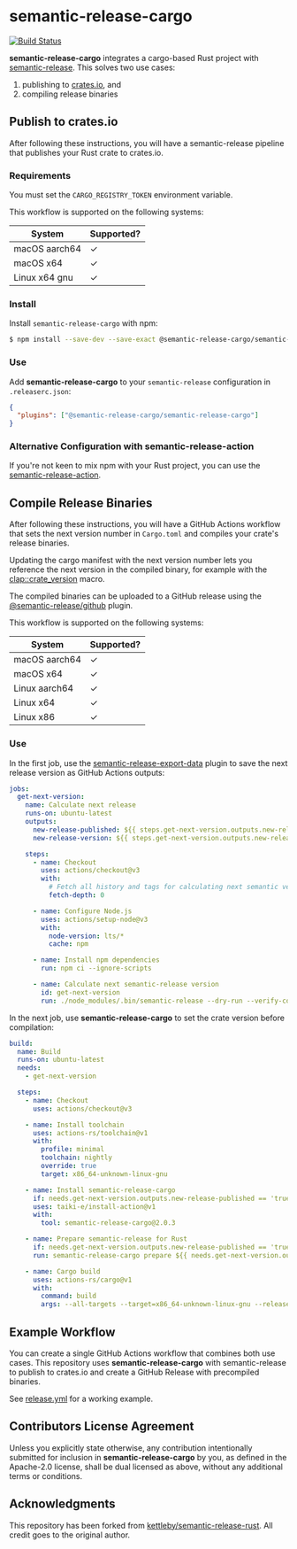 # semantic-release-cargo

[![Build Status]](https://github.com/semantic-release-cargo/semantic-release-cargo/actions/workflows/release.yml)

[build status]: https://github.com/semantic-release-cargo/semantic-release-cargo/actions/workflows/release.yml/badge.svg?event=push

**semantic-release-cargo** integrates a cargo-based Rust project with [semantic-release].
This solves two use cases:

1. publishing to [crates.io], and
2. compiling release binaries

[crates.io]: https://crates.io/
[semantic-release]: https://github.com/semantic-release/semantic-release

## Publish to crates.io

After following these instructions, you will have a semantic-release pipeline that publishes
your Rust crate to crates.io.

### Requirements

You must set the `CARGO_REGISTRY_TOKEN` environment variable.

This workflow is supported on the following systems:

| System        | Supported? |
| ------------- | ---------- |
| macOS aarch64 | ✓          |
| macOS x64     | ✓          |
| Linux x64 gnu | ✓          |

### Install

Install `semantic-release-cargo` with npm:

```bash
$ npm install --save-dev --save-exact @semantic-release-cargo/semantic-release-cargo
```

### Use

Add **semantic-release-cargo** to your `semantic-release` configuration in `.releaserc.json`:

```json
{
  "plugins": ["@semantic-release-cargo/semantic-release-cargo"]
}
```

### Alternative Configuration with semantic-release-action

If you're not keen to mix npm with your Rust project, you can use the [semantic-release-action].

[semantic-release-action]: https://github.com/cycjimmy/semantic-release-action

## Compile Release Binaries

After following these instructions, you will have a GitHub Actions workflow
that sets the next version number in `Cargo.toml` and compiles your crate's
release binaries.

Updating the cargo manifest with the next version number lets you reference
the next version in the compiled binary, for example with the [clap::crate_version]
macro.

The compiled binaries can be uploaded to a GitHub release using the
[@semantic-release/github] plugin.

This workflow is supported on the following systems:

| System        | Supported? |
| ------------- | ---------- |
| macOS aarch64 | ✓          |
| macOS x64     | ✓          |
| Linux aarch64 | ✓          |
| Linux x64     | ✓          |
| Linux x86     | ✓          |

[clap::crate_version]: https://docs.rs/clap/latest/clap/macro.crate_version.html
[@semantic-release/github]: https://github.com/semantic-release/github

### Use

In the first job, use the [semantic-release-export-data] plugin to save the
next release version as GitHub Actions outputs:

```yaml
jobs:
  get-next-version:
    name: Calculate next release
    runs-on: ubuntu-latest
    outputs:
      new-release-published: ${{ steps.get-next-version.outputs.new-release-published }}
      new-release-version: ${{ steps.get-next-version.outputs.new-release-version }}

    steps:
      - name: Checkout
        uses: actions/checkout@v3
        with:
          # Fetch all history and tags for calculating next semantic version
          fetch-depth: 0

      - name: Configure Node.js
        uses: actions/setup-node@v3
        with:
          node-version: lts/*
          cache: npm

      - name: Install npm dependencies
        run: npm ci --ignore-scripts

      - name: Calculate next semantic-release version
        id: get-next-version
        run: ./node_modules/.bin/semantic-release --dry-run --verify-conditions semantic-release-export-data --generate-notes semantic-release-export-data
```

In the next job, use **semantic-release-cargo** to set the crate version before
compilation:

```yaml
build:
  name: Build
  runs-on: ubuntu-latest
  needs:
    - get-next-version

  steps:
    - name: Checkout
      uses: actions/checkout@v3

    - name: Install toolchain
      uses: actions-rs/toolchain@v1
      with:
        profile: minimal
        toolchain: nightly
        override: true
        target: x86_64-unknown-linux-gnu

    - name: Install semantic-release-cargo
      if: needs.get-next-version.outputs.new-release-published == 'true'
      uses: taiki-e/install-action@v1
      with:
        tool: semantic-release-cargo@2.0.3

    - name: Prepare semantic-release for Rust
      if: needs.get-next-version.outputs.new-release-published == 'true'
      run: semantic-release-cargo prepare ${{ needs.get-next-version.outputs.new-release-version }}

    - name: Cargo build
      uses: actions-rs/cargo@v1
      with:
        command: build
        args: --all-targets --target=x86_64-unknown-linux-gnu --release --verbose
```

[semantic-release-export-data]: https://github.com/felipecrs/semantic-release-export-data

## Example Workflow

You can create a single GitHub Actions workflow that combines both use cases.
This repository uses **semantic-release-cargo** with semantic-release to publish
to crates.io and create a GitHub Release with precompiled binaries.

See [release.yml] for a working example.

[release.yml]: .github/workflows/release.yml

## Contributors License Agreement

Unless you explicitly state otherwise, any contribution intentionally submitted
for inclusion in **semantic-release-cargo** by you, as defined in the Apache-2.0
license, shall be dual licensed as above, without any additional terms or
conditions.

## Acknowledgments

This repository has been forked from [kettleby/semantic-release-rust]. All
credit goes to the original author.

[kettleby/semantic-release-rust]: https://github.com/kettleby/semantic-release-rust
